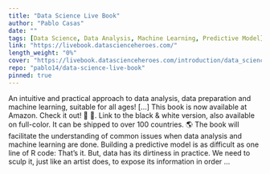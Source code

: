 ```yaml
---
title: "Data Science Live Book"
author: "Pablo Casas"
date: ""
tags: [Data Science, Data Analysis, Machine Learning, Predictive Model]
link: "https://livebook.datascienceheroes.com/"
length_weight: "0%"
cover: "https://livebook.datascienceheroes.com/introduction/data_science_live_book_cover.png"
repo: "pablo14/data-science-live-book"
pinned: true
---
```


An intuitive and practical approach to data analysis, data preparation and machine learning, suitable for all ages! [...] This book is now available at Amazon. Check it out! 📗 🚀. Link to the black & white version, also available on full-color. It can be shipped to over 100 countries. 🌎 The book will facilitate the understanding of common issues when data analysis and machine learning are done. Building a predictive model is as difficult as one line of R code: That’s it. But, data has its dirtiness in practice. We need to sculp it, just like an artist does, to expose its information in order ...
